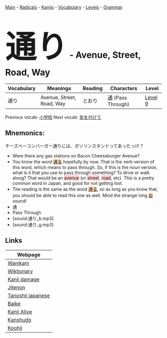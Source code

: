 <style> bigfont {font-size: 100px}</style>
[Main](../README.md) -
[Radicals](../radicals.md) -
[Kanjis](../kanjis.md) -
[Vocabulary](../vocabulary.md) -
[Levels](../levels.md) -
[Grammar](../grammar.md)
# <bigfont> 通り</bigfont> - Avenue, Street, Road, Way 

| Vocabulary | Meanings | Reading | Characters | Level |
| --- | --- | --- | --- | --- |
| 通り | Avenue, Street, Road, Way | とおり |  [通](../kanjis/通.md) (Pass Through) | [Level 9](../levels/wk_level9.md) |

Previous vocab: [小学校](小学校.md) Next vocab: [気を付けて](気を付けて.md) 

## Mnemonics:
チーズベーコンバーガー通りには、ガソリンスタンドってあったっけ？
* Were there any gas stations on Bacon Cheeseburger Avenue?
* You know the word <span style="background-color:#fed8b1"> [通る](https://jisho.org/search/通る)</span> hopefully by now. That is the verb version of this word, which means to pass through. So, if this is the noun version, what is it that you use to pass through something? To drive or walk along? That would be an <span style="background-color:#ffcccb"> avenue</span> (or <span style="background-color:#ffcccb"> street</span>, <span style="background-color:#ffcccb"> road</span>, etc). This is a pretty common word in Japan, and good for not getting lost.
* The reading is the same as the word <span style="background-color:#fed8b1"> [通る](https://jisho.org/search/通る)</span>, so as long as you know that, you should be able to read this one as well. Mind the strange long <span style="background-color:#fed8b1"> [お](https://jisho.org/search/お)</span> sound!
* 通
* Pass Through
* [sound:通り_b.mp3]
* [sound:通り_g.mp3]


## Links 

| Webpage |
| --- |
| [Wanikani          ](https://www.wanikani.com/kanji/通り) |
| [Wiktionary        ](https://en.wiktionary.org/wiki/通り) |
| [Kanji damage      ](http://www.kanjidamage.com/kanji/search?utf8=✓&q=通り) |
| [Jitenon           ](https://jitenon.com/kanji/通り) |
| [Tanoshii japanese ](https://www.tanoshiijapanese.com/dictionary/kanji.cfm?k=通り) |
| [Baike             ](https://baike.baidu.com/item/通り) |
| [Kanji Alive       ](https://app.kanjialive.com/通り) |
| [Kanshudo          ](https://www.kanshudo.com/searchmn?q=通り) |
| [Koohii            ](https://kanji.koohii.com/study/kanji/通り) |
